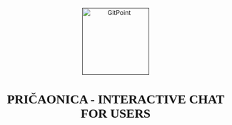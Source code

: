 <!DOCTYPE html>
<html>
<head>

</head>
<body>

<p align="center">
  <a href="">
    <img alt="GitPoint" title="GitPoint" src="https://github.com/stojanovicljubinko/PRICAONICA-chat-application/blob/main/favicon.png?raw=true" width="150">
  </a>
<h1 align="center" style="font-family: Verdana;">PRIČAONICA - INTERACTIVE CHAT FOR USERS</h1> <br>
</p>
</p>

